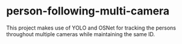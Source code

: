 # person-following-multi-camera
This project makes use of YOLO and OSNet for tracking the persons throughout multiple cameras while maintaining the same ID.
